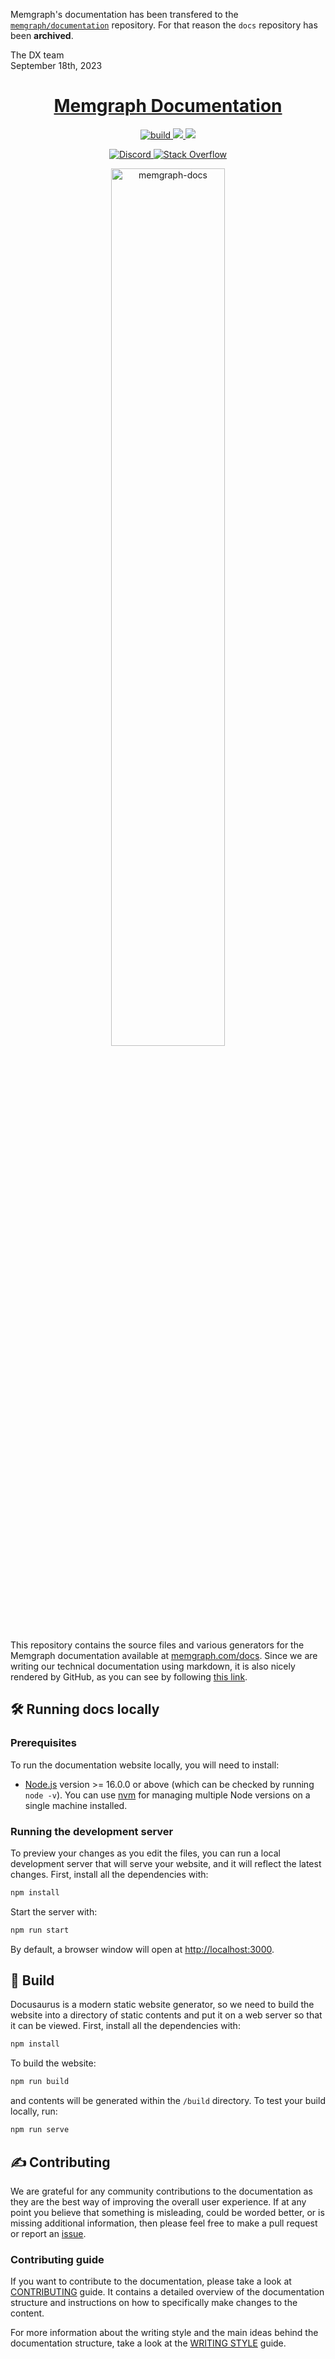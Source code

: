 Memgraph's documentation has been transfered to the [`memgraph/documentation`](https://github.com/memgraph/documentation) repository. For that reason the `docs` repository has been **archived**. 

The DX team <br/>
September 18th, 2023

<h1 align="center"><a href="https://memgraph.com/docs/">Memgraph Documentation</a></h1>

<p align="center">
  <a href="https://github.com/memgraph/docs">
    <img src="https://img.shields.io/github/actions/workflow/status/memgraph/docs/deploy.yml" alt="build" title="build"/>
  </a>
  <a href="https://memgraph.com/docs/" alt="Documentation">
    <img src="https://img.shields.io/badge/documentation-Memgraph-orange" />
  </a>
  <a href="https://github.com/memgraph/docs/blob/master/CONTRIBUTING.md" alt="PRs Welcome">
    <img src="https://img.shields.io/badge/PRs-welcome-brightgreen.svg" />
  </a>
</p>

<p align="center">
  <a href="https://memgr.ph/join-discord">
    <img src="https://img.shields.io/badge/Discord-7289DA?style=for-the-badge&logo=discord&logoColor=white" alt="Discord"/>
  </a>
  <a href="https://stackoverflow.com/questions/tagged/memgraphdb">
    <img src="https://img.shields.io/badge/Stack_Overflow-FE7A16?style=for-the-badge&logo=stack-overflow&logoColor=white" alt="Stack Overflow"/>
  </a>
</p>

<p align="center">
  <a href="https://memgraph.com/docs">
    <img src="https://public-assets.memgraph.com/github-readme-images/docs.memgraph-browser.png" 
         alt="memgraph-docs" 
         title="memgraph-docs"
         style="width: 60%"/>
  </a>
</p>

This repository contains the source files and various generators for the
Memgraph documentation available at
[memgraph.com/docs](https://memgraph.com/docs). Since we are writing our
technical documentation using markdown, it is also nicely rendered by GitHub, as
you can see by following [this
link](https://github.com/memgraph/docs/blob/master/docs/overview.md).

## :hammer_and_wrench: Running docs locally

### Prerequisites

To run the documentation website locally, you will need to install:

- [Node.js](https://nodejs.org/en/download/) version >= 16.0.0 or above (which
  can be checked by running `node -v`). You can use
  [nvm](https://github.com/nvm-sh/nvm) for managing multiple Node versions on a
  single machine installed.

### Running the development server

To preview your changes as you edit the files, you can run a local development
server that will serve your website, and it will reflect the latest changes.
First, install all the dependencies with:

```bash
npm install
```

Start the server with:

```bash
npm run start
```

By default, a browser window will open at
[http://localhost:3000](http://localhost:3000).

## :construction: Build

Docusaurus is a modern static website generator, so we need to build the website
into a directory of static contents and put it on a web server so that it can be
viewed. First, install all the dependencies with:

```bash
npm install
```

To build the website:

```bash
npm run build
```

and contents will be generated within the `/build` directory. To test your build
locally, run:

```bash
npm run serve
```

## :writing_hand: Contributing

We are grateful for any community contributions to the documentation as they are
the best way of improving the overall user experience. If at any point you
believe that something is misleading, could be worded better, or is missing
additional information, then please feel free to make a pull request or report
an [issue](https://github.com/memgraph/docs/issues).

### Contributing guide

If you want to contribute to the documentation, please take a look at
[CONTRIBUTING](./CONTRIBUTING.md) guide. It contains a detailed overview of the
documentation structure and instructions on how to specifically make changes to
the content.

For more information about the writing style and the main ideas behind the
documentation structure, take a look at the [WRITING STYLE](./WRITING_STYLE.md)
guide.
